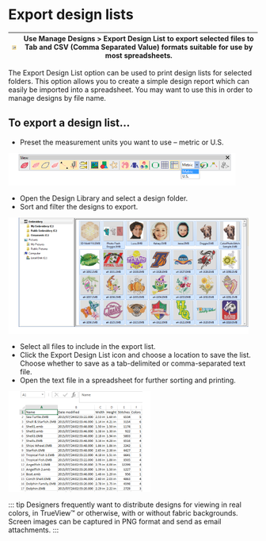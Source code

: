 # Export design lists

| ![ExportDesignList.png](assets/ExportDesignList.png) | Use Manage Designs > Export Design List to export selected files to Tab and CSV (Comma Separated Value) formats suitable for use by most spreadsheets. |
| ---------------------------------------------------- | ------------------------------------------------------------------------------------------------------------------------------------------------------ |

The Export Design List option can be used to print design lists for selected folders. This option allows you to create a simple design report which can easily be imported into a spreadsheet. You may want to use this in order to manage designs by file name.

## To export a design list...

- Preset the measurement units you want to use – metric or U.S.

![ViewMeasurement.png](assets/ViewMeasurement.png)

- Open the Design Library and select a design folder.
- Sort and filter the designs to export.

![DesignLibrarySelectDesigns00079.png](assets/DesignLibrarySelectDesigns00079.png)

- Select all files to include in the export list.
- Click the Export Design List icon and choose a location to save the list. Choose whether to save as a tab-delimited or comma-separated text file.
- Open the text file in a spreadsheet for further sorting and printing.

![ExportDesignListSpreadsheet.png](assets/ExportDesignListSpreadsheet.png)

::: tip
Designers frequently want to distribute designs for viewing in real colors, in TrueView™ or otherwise, with or without fabric backgrounds. Screen images can be captured in PNG format and send as email attachments.
:::
